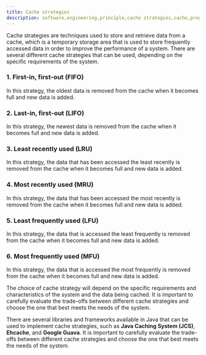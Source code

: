 ```yaml
---
title: Cache strategies
description: software,engineering,principle,cache strategies,cache,programming,immediate,dependency
---
```

Cache strategies are techniques used to store and retrieve data from a cache, which is a temporary storage area that 
is used to store frequently accessed data in order to improve the performance of a system. There are several different 
cache strategies that can be used, depending on the specific requirements of the system. 

### 1. First-in, first-out (FIFO)
In this strategy, the oldest data is removed from the cache when it becomes full and new data is added.

### 2. Last-in, first-out (LIFO)
In this strategy, the newest data is removed from the cache when it becomes full and new data is added.

### 3. Least recently used (LRU)
In this strategy, the data that has been accessed the least recently is removed from the cache when it becomes full and new data is added.

### 4. Most recently used (MRU)
In this strategy, the data that has been accessed the most recently is removed from the cache when it becomes full and new data is added.

### 5. Least frequently used (LFU)
In this strategy, the data that is accessed the least frequently is removed from the cache when it becomes full and new data is added.

### 6. Most frequently used (MFU)
In this strategy, the data that is accessed the most frequently is removed from the cache when it becomes full and new data is added.

The choice of cache strategy will depend on the specific requirements and characteristics of the system and the data being cached. 
It is important to carefully evaluate the trade-offs between different cache strategies and choose the one that best meets the needs of the system.

There are several libraries and frameworks available in Java that can be used to implement cache strategies,
such as **Java Caching System (JCS)**, **Ehcache**, and **Google Guava**. It is important to carefully evaluate the trade-offs 
between different cache strategies and choose the one that best meets the needs of the system.